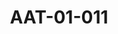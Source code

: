 ---
pid: AAT-01-011
title: AAT-01-011
language: en
collection: Abdel Rahman Ali Taha
original_label: SAD 674 photo AA 5244
rights: Durham Sudan Archive
location_of_original: Sudan Archive Durham University
photographer_or_studio: 
scanned_from: photograph 15.8 by 10.3
_date: '1953'
location: 
description: Elections committee
additional_notes: 'Soko Marsan, president of the committee in the middle, to his right
  the Secretary of the council, Khalifallah Khalid, Gordon Boli Winni. To his left
  is Abdel Salam al Khalifa and Abdel Fitah Hassan, and Berkins '
permission_display: 'yes'
on_server: 'no'
on_website: 'no'
permalink: "/archive/en/aat-01-011.html"
layout: photo-page
---